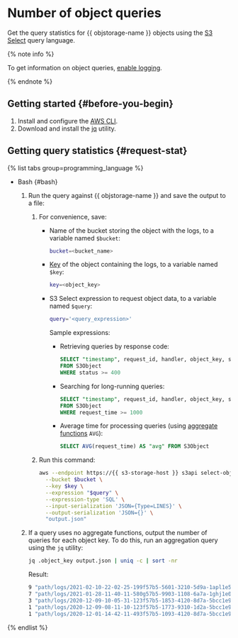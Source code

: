 # Number of object queries


Get the query statistics for {{ objstorage-name }} objects using the [S3 Select](../concepts/s3-select-language.md) query language.

{% note info %}

To get information on object queries, [enable logging](../operations/buckets/enable-logging.md#enable).

{% endnote %}

## Getting started {#before-you-begin}

1. Install and configure the [AWS CLI](../tools/aws-cli.md).
1. Download and install the [jq](https://stedolan.github.io/jq/download/) utility.

## Getting query statistics {#request-stat}

{% list tabs group=programming_language %}

- Bash {#bash}

   1. Run the query against {{ objstorage-name }} and save the output to a file:

      1. For convenience, save:

         * Name of the bucket storing the object with the logs, to a variable named `$bucket`:

            ```bash
            bucket=<bucket_name>
            ```

         * [Key](../concepts/object.md#key) of the object containing the logs, to a variable named `$key`:

            ```bash
            key=<object_key>
            ```

         * S3 Select expression to request object data, to a variable named `$query`:

            ```bash
            query='<query_expression>'
            ```

            Sample expressions:

            * Retrieving queries by response code:

               ```sql
               SELECT "timestamp", request_id, handler, object_key, status, request_time
               FROM S3Object
               WHERE status >= 400
               ```

            * Searching for long-running queries:

               ```sql
               SELECT "timestamp", request_id, handler, object_key, status, request_time
               FROM S3Object
               WHERE request_time >= 1000
               ```

            * Average time for processing queries (using [aggregate functions](../concepts/s3-select-language.md#aggregate-functions) `AVG`):

               ```sql
               SELECT AVG(request_time) AS "avg" FROM S3Object
               ```

      1. Run this command:

         ```bash
         aws --endpoint https://{{ s3-storage-host }} s3api select-object-content \
           --bucket $bucket \
           --key $key \
           --expression "$query" \
           --expression-type 'SQL' \
           --input-serialization 'JSON={Type=LINES}' \
           --output-serialization 'JSON={}' \
           "output.json"
         ```

   1. If a query uses no aggregate functions, output the number of queries for each object key. To do this, run an aggregation query using the `jq` utility:

      ```bash
      jq .object_key output.json | uniq -c | sort -nr
      ```

      Result:

      ```bash
      9 "path/logs/2021-02-10-22-02-25-199f57b5-5601-3210-5d9a-1apl1e5z6b4f"
      7 "path/logs/2021-01-28-11-40-11-580g57b5-9903-1108-6a7a-1ghj1e0e8b0f"
      3 "path/logs/2020-12-09-10-05-31-123f57b5-1853-4120-8d7a-5bcc1e9e9b4f"
      1 "path/logs/2020-12-09-08-11-10-123f57b5-1773-9310-1d2a-5bcc1e9e9b4f"
      1 "path/logs/2020-12-01-14-42-11-493f57b5-1093-4120-8d7a-5bcc1e9e9b4f"
      ```

{% endlist %}
